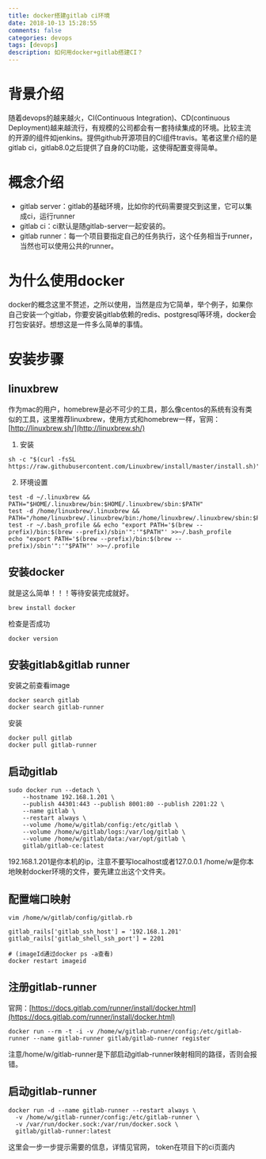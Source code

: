```yaml
---
title: docker搭建gitlab ci环境
date: 2018-10-13 15:28:55
comments: false
categories: devops
tags: [devops]
description: 如何用docker+gitlab搭建CI？
---
```


# 背景介绍
随着devops的越来越火，CI(Continuous Integration)、CD(continuous Deployment)越来越流行，有规模的公司都会有一套持续集成的环境。比较主流的开源的组件如jenkins。提供github开源项目的CI组件travis。笔者这里介绍的是gitlab ci，gitlab8.0之后提供了自身的CI功能，这使得配置变得简单。

# 概念介绍
- gitlab server：gitlab的基础环境，比如你的代码需要提交到这里，它可以集成ci，运行runner
- gitlab ci：ci默认是随gitlab-server一起安装的。
- gitlab runner：每一个项目要指定自己的任务执行，这个任务相当于runner，当然也可以使用公共的runner。

# 为什么使用docker
docker的概念这里不赘述，之所以使用，当然是应为它简单，举个例子，如果你自己安装一个gitlab，你要安装gitlab依赖的redis、postgresql等环境，docker会打包安装好。想想这是一件多么简单的事情。

# 安装步骤
## linuxbrew
作为mac的用户，homebrew是必不可少的工具，那么像centos的系统有没有类似的工具，这里推荐linuxbrew，使用方式和homebrew一样，官网：[http://linuxbrew.sh/](http://linuxbrew.sh/)  

1. 安装

```
sh -c "$(curl -fsSL https://raw.githubusercontent.com/Linuxbrew/install/master/install.sh)"
```

2. 环境设置

```
test -d ~/.linuxbrew && PATH="$HOME/.linuxbrew/bin:$HOME/.linuxbrew/sbin:$PATH"
test -d /home/linuxbrew/.linuxbrew && PATH="/home/linuxbrew/.linuxbrew/bin:/home/linuxbrew/.linuxbrew/sbin:$PATH"
test -r ~/.bash_profile && echo "export PATH='$(brew --prefix)/bin:$(brew --prefix)/sbin'":'"$PATH"' >>~/.bash_profile
echo "export PATH='$(brew --prefix)/bin:$(brew --prefix)/sbin'":'"$PATH"' >>~/.profile
```

## 安装docker

就是这么简单！！！等待安装完成就好。 

```
brew install docker
```

检查是否成功

```
docker version
```
## 安装gitlab&gitlab runner
安装之前查看image

```
docker search gitlab
docker search gitlab-runner
```
安装

```
docker pull gitlab
docker pull gitlab-runner
```
## 启动gitlab

```
sudo docker run --detach \
    --hostname 192.168.1.201 \
    --publish 44301:443 --publish 8001:80 --publish 2201:22 \
    --name gitlab \
    --restart always \
    --volume /home/w/gitlab/config:/etc/gitlab \
    --volume /home/w/gitlab/logs:/var/log/gitlab \
    --volume /home/w/gitlab/data:/var/opt/gitlab \
    gitlab/gitlab-ce:latest
```
192.168.1.201是你本机的ip，注意不要写localhost或者127.0.0.1
/home/w是你本地映射docker环境的文件，要先建立出这个文件夹。

## 配置端口映射

```
vim /home/w/gitlab/config/gitlab.rb
```

```
gitlab_rails['gitlab_ssh_host'] = '192.168.1.201'
gitlab_rails['gitlab_shell_ssh_port'] = 2201
```

```
# (imageId通过docker ps -a查看)
docker restart imageid
```

## 注册gitlab-runner
官网：[https://docs.gitlab.com/runner/install/docker.html](https://docs.gitlab.com/runner/install/docker.html)

```
docker run --rm -t -i -v /home/w/gitlab-runner/config:/etc/gitlab-runner --name gitlab-runner gitlab/gitlab-runner register
```
注意/home/w/gitlab-runner是下部启动gitlab-runner映射相同的路径，否则会报错。

## 启动gitlab-runner

```
docker run -d --name gitlab-runner --restart always \
  -v /home/w/gitlab-runner/config:/etc/gitlab-runner \
  -v /var/run/docker.sock:/var/run/docker.sock \
  gitlab/gitlab-runner:latest
```
这里会一步一步提示需要的信息，详情见官网，
token在项目下的ci页面内